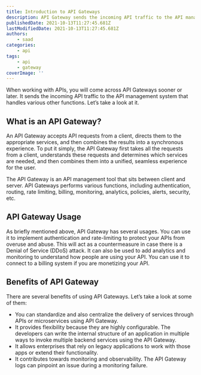```yaml
---
title: Introduction to API Gateways
description: API Gateway sends the incoming API traffic to the API management system that handles various other functions.
publishedDate: 2021-10-13T11:27:45.681Z
lastModifiedDate: 2021-10-13T11:27:45.681Z
authors:
    - saad
categories:
    - api
tags:
    - api
    - gateway
coverImage: ''
---
```


<Lead>
	When working with APIs, you will come across API Gateways sooner or later.
	It sends the incoming API traffic to the API management system that handles
	various other functions. Let’s take a look at it.
</Lead>

## What is an API Gateway?

An API Gateway accepts API requests from a client, directs them to the appropriate services, and then combines the results into a synchronous experience. To put it simply, the API Gateway first takes all the requests from a client, understands these requests and determines which services are needed, and then combines them into a unified, seamless experience for the user.

The API Gateway is an API management tool that sits between client and server. API Gateways performs various functions, including authentication, routing, rate limiting, billing, monitoring, analytics, policies, alerts, security, etc.

## API Gateway Usage

As briefly mentioned above, API Gateway has several usages. You can use it to implement authentication and rate-limiting to protect your APIs from overuse and abuse. This will act as a countermeasure in case there is a Denial of Service (DDoS) attack. It can also be used to add analytics and monitoring to understand how people are using your API. You can use it to connect to a billing system if you are monetizing your API.

## Benefits of API Gateway

There are several benefits of using API Gateways. Let’s take a look at some of them:

-   You can standardize and also centralize the delivery of services through APIs or microservices using API Gateway.
-   It provides flexibility because they are highly configurable. The developers can write the internal structure of an application in multiple ways to invoke multiple backend services using the API Gateway.
-   It allows enterprises that rely on legacy applications to work with those apps or extend their functionality.
-   It contributes towards monitoring and observability. The API Gateway logs can pinpoint an issue during a monitoring failure.

